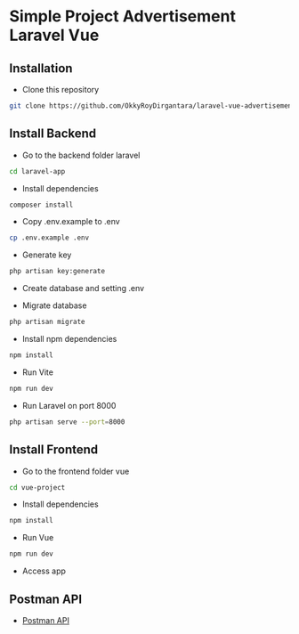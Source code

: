 # Simple Project Advertisement Laravel Vue

## Installation

- Clone this repository

```bash
git clone https://github.com/OkkyRoyDirgantara/laravel-vue-advertisement.git
```

## Install Backend

- Go to the backend folder laravel

```bash
cd laravel-app
```

- Install dependencies

```bash
composer install
```

- Copy .env.example to .env

```bash
cp .env.example .env
```

- Generate key

```bash
php artisan key:generate
```

- Create database and setting .env

- Migrate database

```bash
php artisan migrate
```

- Install npm dependencies

```bash
npm install
```

- Run Vite

```bash
npm run dev
```

- Run Laravel on port 8000

```bash
php artisan serve --port=8000
```

## Install Frontend

- Go to the frontend folder vue

```bash
cd vue-project
```

- Install dependencies

```bash
npm install
```

- Run Vue

```bash
npm run dev
```

- Access app

## Postman API

- [Postman API](https://www.postman.com/restless-satellite-772023/workspace/laravel-vue)
